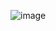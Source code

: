 
![image](https://github.com/w469849848/WX-InstrumentPanel/raw/master/WX-InstrumentPanel/images/20170802164020.png)
